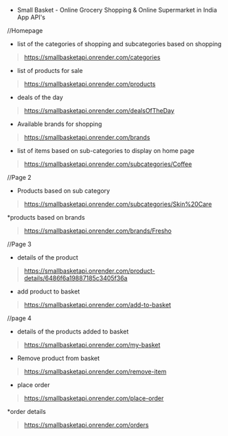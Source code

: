 * Small Basket - Online Grocery Shopping & Online Supermarket in India App API's

//Homepage
* list of the categories of shopping and subcategories based on shopping
> https://smallbasketapi.onrender.com/categories

* list of products for sale
> https://smallbasketapi.onrender.com/products

* deals of the day
> https://smallbasketapi.onrender.com/dealsOfTheDay

* Available brands for shopping
> https://smallbasketapi.onrender.com/brands

* list of items based on sub-categories to display on home page
> https://smallbasketapi.onrender.com/subcategories/Coffee

//Page 2

* Products based on sub category
> https://smallbasketapi.onrender.com/subcategories/Skin%20Care

*products based on brands
> https://smallbasketapi.onrender.com/brands/Fresho

//Page 3

* details of the product
> https://smallbasketapi.onrender.com/product-details/6486f6a19887185c3405f36a

* add product to basket
> https://smallbasketapi.onrender.com/add-to-basket

//page 4

* details of the products added to basket
> https://smallbasketapi.onrender.com/my-basket

* Remove product from basket
> https://smallbasketapi.onrender.com/remove-item

* place order
> https://smallbasketapi.onrender.com/place-order

*order details
> https://smallbasketapi.onrender.com/orders